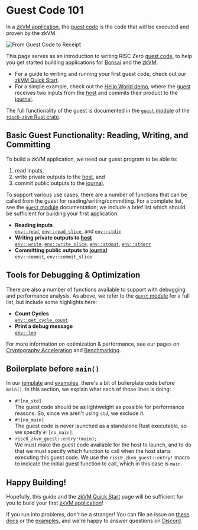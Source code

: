 # Guest Code 101

In a [zkVM application], the [guest code] is the code that will be executed and proven by the zkVM.

![From Guest Code to Receipt](/diagrams/from-rust-to-receipt.png)

This page serves as an introduction to writing RISC Zero [guest code], to help you get started building applications for [Bonsai] and the [zkVM].

- For a guide to writing and running your first guest code, check out our [zkVM Quick Start].
- For a simple example, check out the [Hello World demo], where the [guest] receives two inputs from the [host] and commits their product to the [journal].

The full functionality of the guest is documented in the [`guest` module] of the [`risc0-zkvm` Rust crate].

## Basic Guest Functionality: Reading, Writing, and Committing

To build a zkVM application, we need our guest program to be able to:

1. read inputs,
2. write private outputs to the [host], and
3. commit public outputs to the [journal].

To support various use cases, there are a number of functions that can be called from the guest for reading/writing/committing. For a complete list, see the [`guest` module] documentation; we include a brief list which should be sufficient for building your first application:

- **Reading inputs** <br/>
  [`env::read`], [`env::read_slice`], and [`env::stdin`]
- **Writing private outputs to [host]**<br/>
  [`env::write`], [`env::write_slice`], [`env::stdout`], [`env::stderr`]
- **Committing public outputs to [journal]**<br/>
  `env::commit`, `env::commit_slice`

## Tools for Debugging & Optimization

There are also a number of functions available to support with debugging and performance analysis. As above, we refer to the [`guest` module] for a full list, but include some highlights here:

- **Count Cycles** <br/>
  [`env::get_cycle_count`]
- **Print a debug message**<br/>
  [`env::log`]

For more information on optimization & performance, see our pages on [Cryptography Acceleration](./acceleration.md) and [Benchmarking](../benchmarks.md).

## Boilerplate before `main()`

In our [template] and [examples], there's a bit of boilerplate code before `main()`. In this section, we explain what each of those lines is doing:

- `#![no_std]` <br/>
  The guest code should be as lightweight as possible for performance reasons. So, since we aren't using `std`, we exclude it.
- `#![no_main]` <br/>
  The guest code is never launched as a standalone Rust executable, so we specify `#![no_main]`.
- `risc0_zkvm_guest::entry!(main);` <br/>
  We must make the guest code available for the host to launch, and to do that we must specify which function to call when the host starts executing this guest code. We use the `risc0_zkvm_guest::entry!` macro to indicate the initial guest function to call, which in this case is `main`.

## Happy Building!

Hopefully, this guide and the [zkVM Quick Start] page will be sufficient for you to build your first [zkVM application]!

If you run into problems, don't be a stranger!
You can file an issue on [these docs] or the [examples], and we're happy to answer questions on [Discord].

[guest]: /terminology#guest
[guest code]: /terminology#guest
[`guest` module]: https://docs.rs/risc0-zkvm/0.18/risc0_zkvm/guest
[host]: /terminology#host
[`risc0-zkvm` Rust crate]: https://docs.rs/risc0-zkvm
[journal]: /terminology#journal
[zkVM Quick Start]: ../quickstart.md
[Hello World demo]: https://github.com/risc0/risc0/tree/release-0.18/examples/hello-world
[zkVM Application]: ../
[zkVM]: ../
[Bonsai]: ../../bonsai/
[template]: https://github.com/risc0/risc0/tree/release-0.18/templates/rust-starter
[examples]: https://github.com/risc0/risc0/tree/release-0.18/examples/
[these docs]: https://github.com/risc0/risc0/issues/new/choose
[Discord]: https://discord.gg/risczero
[`env::read`]: https://docs.rs/risc0-zkvm/0.18/risc0_zkvm/guest/env/fn.read.html
[`env::read_slice`]: https://docs.rs/risc0-zkvm/0.18/risc0_zkvm/guest/env/fn.read_slice.html
[`env::stdin`]: https://docs.rs/risc0-zkvm/0.18/risc0_zkvm/guest/env/fn.stdin.html
[`env::get_cycle_count`]: https://docs.rs/risc0-zkvm/0.18/risc0_zkvm/guest/env/fn.get_cycle_count.html
[`env::log`]: https://docs.rs/risc0-zkvm/0.18/risc0_zkvm/guest/env/fn.log.html
[`env::write`]: https://docs.rs/risc0-zkvm/0.18/risc0_zkvm/guest/env/fn.write.html
[`env::write_slice`]: https://docs.rs/risc0-zkvm/0.18/risc0_zkvm/guest/env/fn.write_slice.html
[`env::stdout`]: https://docs.rs/risc0-zkvm/0.18/risc0_zkvm/guest/env/fn.stdout.html
[`env::stderr`]: https://docs.rs/risc0-zkvm/0.18/risc0_zkvm/guest/env/fn.stderr.html
